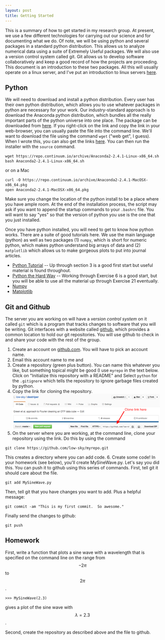 ```yaml
---
layout: post
title: Getting Started
---
```


This is a summary of how to get started in my research group.  At present, we use a few different technologies for carrying out our science and for documenting what we do.  Of note, we will be using python and several packages in a standard python distribution.  This allows us to analyze numerical data using a suite of Extremely Useful packages.  We will also use a version control system called git.  Git allows us to develop software collaboratively and keep a good record of how the projects are proceeding.  This document is an introduction to these two packages.  All this will usually operate on a linux server, and I've put an introduction to linux servers [here](http://low-sky.github.io/linux/).

## Python

We will need to download and install a python distribution.  Every user has their own python distribution, which allows you to use whatever packages in python are necessary for your work.  Our industry-standard approach is to download the Anaconda python distribution, which bundles all the really important parts of the python universe into one place.  The package can be downloaded from [here](https://www.continuum.io/downloads).   If you right-click on the link and copy the link in your web-browser, you can usually paste the file into the command line.  We'll want to download the file using the command `wget` ("web get", I guess).  When I wrote this, you can also get the links [here](https://repo.continuum.io/archive/index.html).  You can then run the installer with the `source` command.

```
wget https://repo.continuum.io/archive/Anaconda2-2.4.1-Linux-x86_64.sh
bash Anaconda2-2.4.1-Linux-x86_64.sh
```

or on a Mac


```
curl -O https://repo.continuum.io/archive/Anaconda2-2.4.1-MacOSX-x86_64.pkg
open Anaconda2-2.4.1-MacOSX-x86_64.pkg
```

Make sure you change the location of the python install to be a place where you have ample room.  At the end of the installation process, the script may ask if you want to append the startup commands to your `.bashrc` file.  You will want to say "yes" so that the version of python you use is the one that you just installed.  

Once you have python installed, you will need to get to know how python works.  There are a suite of good tutorials here.  We use the main language (python) as well as two packages (1)  `numpy`, which is short for numeric python, which makes python understand big arrays of data and (2) `matplotlib` which allows us to make gorgeous plots to put into journal articles.

* [Python Tutorial](https://docs.python.org/2/tutorial/) -- Up through section 3 is a good first start but useful material is found throughout.  
* [Python the Hard Way](http://learnpythonthehardway.org/book/) -- Working through Exercise 6 is a good start, but you will be able to use all the material up through Exercise 21 eventually.  
* [Numpy](http://wiki.scipy.org/Tentative_NumPy_Tutorial)
* [Matplotlib](http://matplotlib.org/1.3.1/users/pyplot_tutorial.html)

## Git and Github

The server you are working on will have a _version control system_ on it called `git` which is a program that tracks changes to software that you will be writing.  Git interfaces with a website called [github](https://github.com/), which provides a common location to hold our git repositories.  You will use github to check in and share your code with the rest of the group.

1. Create an account on [github.com](https://github.com/).  You will have to pick an account name.  
2. Email this account name to me and 
3. Create a repository (green plus button).  You can name this whatever you like, but something topical might be good (I use `myrepo` in the text below.  Click on "Initialize this repository with a README" and Select `python` for the `.gitignore` which tells the repository to ignore garbage files created by python.
4. Copy the link for cloning the repository.
![AttackOfTheClones](/images/Clones.png)
5. On the server where you are working, at the command line, clone your repository using the link.  Do this by using the command
```
git clone https://github.com/low-sky/myrepo.git
```
This creates a directory where you can add code.
6.  Create some code!  In your homework (see below), you'll create MySineWave.py.  Let's say you did this.  You can push it to github using this series of commands.  First, tell git it should care about the file.

```
git add MySineWave.py
```

Then, tell git that you have changes you want to add.  Plus a helpful message:

```
git commit -am "This is my first commit.  So awesome."
```

Finally send the changes to github:
```
git push
```

## Homework

First, write a function that plots a sine wave with a wavelength that is specified on the command line on the range from $$-2\pi$$ to $$2\pi$$.
```
>>> MySineWave(2.3)
```
gives a plot of the sine wave with $$\lambda = 2.3$$.

Second, create the repository as described above and the file to github.
